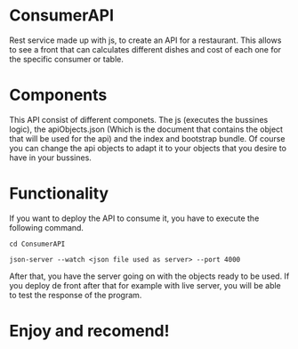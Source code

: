# ConsumerAPI
Rest service made up with js, to create an API for a restaurant. This allows to see a front that can calculates different dishes and cost of each one for the specific consumer or table.

# Components
This API consist of different componets. The js (executes the bussines logic), the apiObjects.json (Which is the
document that contains the object that will be used for the api) and the index and bootstrap bundle.
Of course you can change the api objects to adapt it to your objects that you desire to have in your bussines.

# Functionality
If you want to deploy the API to consume it, you have to execute the following command.


```
cd ConsumerAPI
```

```
json-server --watch <json file used as server> --port 4000
```

After that, you have the server going on with the objects ready to be used.
If you deploy de front after that for example with live server, you will be able to test the response of the 
program.

# Enjoy and recomend!